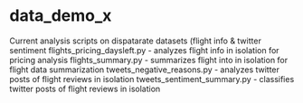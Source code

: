 # data_demo_x
Current analysis scripts on dispatarate datasets (flight info & twitter sentiment 
flights_pricing_daysleft.py - analyzes flight info in isolation for pricing analysis
flights_summary.py - summarizes flight into in isolation for flight data summarization
tweets_negative_reasons.py - analyzes twitter posts of flight reviews in isolation 
tweets_sentiment_summary.py - classifies twitter posts of flight reviews in isolation
